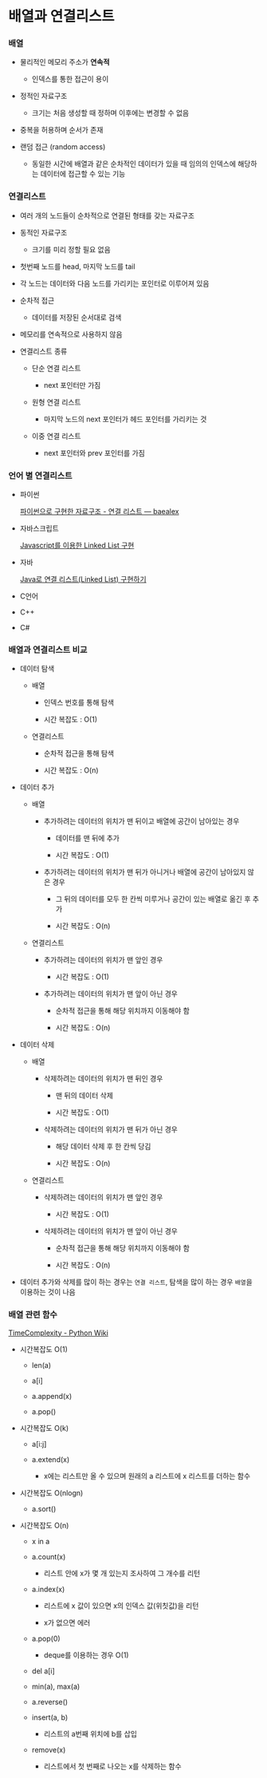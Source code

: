 # 배열과 연결리스트

### 배열

- 물리적인 메모리 주소가 **연속적**
  
  - 인덱스를 통한 접근이 용이

- 정적인 자료구조
  
  - 크기는 처음 생성할 때 정하며 이후에는 변경할 수 없음

- 중복을 허용하며 순서가 존재

- 랜덤 접근 (random access)
  
  - 동일한 시간에 배열과 같은 순차적인 데이터가 있을 때 임의의 인덱스에 해당하는 데이터에 접근할 수 있는 기능

### 연결리스트

- 여러 개의 노드들이 순차적으로 연결된 형태를 갖는 자료구조

- 동적인 자료구조
  
  - 크기를 미리 정할 필요 없음

- 첫번째 노드를 head, 마지막 노드를 tail

- 각 노드는 데이터와 다음 노드를 가리키는 포인터로 이루어져 있음

- 순차적 접근
  
  - 데이터를 저장된 순서대로 검색

- 메모리를 연속적으로 사용하지 않음

- 연결리스트 종류
  
  - 단순 연결 리스트
    
    - next 포인터만 가짐
  
  - 원형 연결 리스트
    
    - 마지막 노드의 next 포인터가 헤드 포인터를 가리키는 것
  
  - 이중 연결 리스트
    
    - next 포인터와 prev 포인터를 가짐

### 언어 별 연결리스트

- 파이썬
  
  [파이썬으로 구현한 자료구조 - 연결 리스트 — baealex](https://blex.me/@baealex/%ED%8C%8C%EC%9D%B4%EC%8D%AC%EC%9C%BC%EB%A1%9C-%EA%B5%AC%ED%98%84%ED%95%9C-%EC%9E%90%EB%A3%8C%EA%B5%AC%EC%A1%B0-%EC%97%B0%EA%B2%B0-%EB%A6%AC%EC%8A%A4%ED%8A%B8)

- 자바스크립트
  
  [Javascript를 이용한 Linked List 구현](https://velog.io/@kimkevin90/Javascript%EB%A5%BC-%EC%9D%B4%EC%9A%A9%ED%95%9C-Linked-List-%EA%B5%AC%ED%98%84)

- 자바
  
  [Java로 연결 리스트(Linked List) 구현하기](https://freestrokes.tistory.com/84)

- C언어

- C++

- C#

### 배열과 연결리스트 비교

- 데이터 탐색
  
  - 배열
    
    - 인덱스 번호를 통해 탐색
    
    - 시간 복잡도 : O(1)
  
  - 연결리스트
    
    - 순차적 접근을 통해 탐색
    
    - 시간 복잡도 : O(n)

- 데이터 추가
  
  - 배열
    
    - 추가하려는 데이터의 위치가 맨 뒤이고 배열에 공간이 남아있는 경우
      
      - 데이터를 맨 뒤에 추가
      
      - 시간 복잡도 : O(1)
    
    - 추가하려는 데이터의 위치가 맨 뒤가 아니거나 배열에 공간이 남아있지 않은 경우
      
      - 그 뒤의 데이터를 모두 한 칸씩 미루거나 공간이 있는 배열로 옮긴 후 추가
      
      - 시간 복잡도 : O(n)
  
  - 연결리스트
    
    - 추가하려는 데이터의 위치가 맨 앞인 경우
      
      - 시간 복잡도 : O(1)
    
    - 추가하려는 데이터의 위치가 맨 앞이 아닌 경우
      
      - 순차적 접근을 통해 해당 위치까지 이동해야 함
      
      - 시간 복잡도 : O(n)

- 데이터 삭제
  
  - 배열
    
    - 삭제하려는 데이터의 위치가 맨 뒤인 경우
      
      - 맨 뒤의 데이터 삭제
      
      - 시간 복잡도 : O(1)
    
    - 삭제하려는 데이터의 위치가 맨 뒤가 아닌 경우
      
      - 해당 데이터 삭제 후 한 칸씩 당김
      
      - 시간 복잡도 : O(n)
  
  - 연결리스트
    
    - 삭제하려는 데이터의 위치가 맨 앞인 경우
      
      - 시간 복잡도 : O(1)
    
    - 삭제하려는 데이터의 위치가 맨 앞이 아닌 경우
      
      - 순차적 접근을 통해 해당 위치까지 이동해야 함
      
      - 시간 복잡도 : O(n)

- 데이터 추가와 삭제를 많이 하는 경우는 `연결 리스트`, 탐색을 많이 하는 경우 `배열`을 이용하는 것이 나음

### 배열 관련 함수

[TimeComplexity - Python Wiki](https://wiki.python.org/moin/TimeComplexity)

- 시간복잡도 O(1)
  
  - len(a)
  
  - a[i]
  
  - a.append(x)
  
  - a.pop()

- 시간복잡도 O(k)
  
  - a[i:j]
  
  - a.extend(x)
    
    - x에는 리스트만 올 수 있으며 원래의 a 리스트에 x 리스트를 더하는 함수

- 시간복잡도 O(nlogn)
  
  - a.sort()

- 시간복잡도 O(n)
  
  - x in a
  
  - a.count(x)
    
    - 리스트 안에 x가 몇 개 있는지 조사하여 그 개수를 리턴
  
  - a.index(x)
    
    - 리스트에 x 값이 있으면 x의 인덱스 값(위칫값)을 리턴
    
    - x가 없으면 에러
  
  - a.pop(0)
    
    - deque를 이용하는 경우 O(1)
  
  - del a[i]
  
  - min(a), max(a)
  
  - a.reverse()
  
  - insert(a, b)
    
    - 리스트의 a번째 위치에 b를 삽입
  
  - remove(x)
    
    - 리스트에서 첫 번째로 나오는 x를 삭제하는 함수
